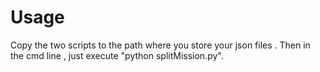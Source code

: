 # Usage
Copy the two scripts to the path  where you store your json files . Then in the cmd line , just execute "python splitMission.py".

